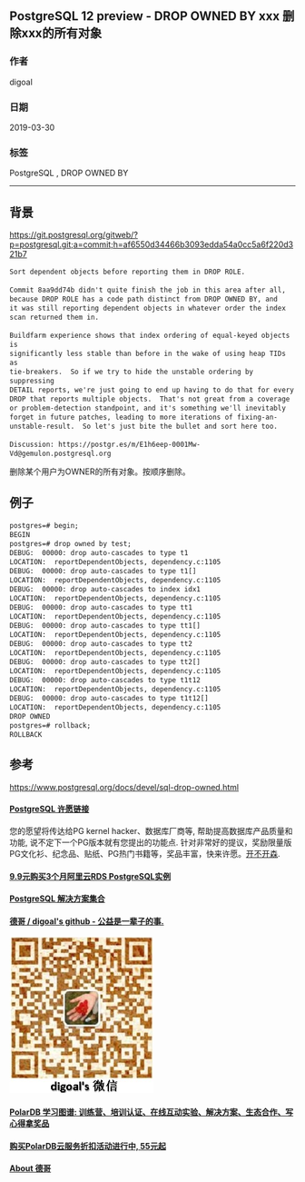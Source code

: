## PostgreSQL 12 preview - DROP OWNED BY xxx 删除xxx的所有对象  
                                                  
### 作者                                                  
digoal                                                  
                                                  
### 日期                                                  
2019-03-30                                                  
                                                  
### 标签                                                  
PostgreSQL , DROP OWNED BY    
                                                  
----                                                  
                                                  
## 背景     
https://git.postgresql.org/gitweb/?p=postgresql.git;a=commit;h=af6550d34466b3093edda54a0cc5a6f220d321b7  
  
```  
Sort dependent objects before reporting them in DROP ROLE.  
  
Commit 8aa9dd74b didn't quite finish the job in this area after all,  
because DROP ROLE has a code path distinct from DROP OWNED BY, and  
it was still reporting dependent objects in whatever order the index  
scan returned them in.  
  
Buildfarm experience shows that index ordering of equal-keyed objects is  
significantly less stable than before in the wake of using heap TIDs as  
tie-breakers.  So if we try to hide the unstable ordering by suppressing  
DETAIL reports, we're just going to end up having to do that for every  
DROP that reports multiple objects.  That's not great from a coverage  
or problem-detection standpoint, and it's something we'll inevitably  
forget in future patches, leading to more iterations of fixing-an-  
unstable-result.  So let's just bite the bullet and sort here too.  
  
Discussion: https://postgr.es/m/E1h6eep-0001Mw-Vd@gemulon.postgresql.org  
```  
  
删除某个用户为OWNER的所有对象。按顺序删除。  
  
## 例子  
  
```  
postgres=# begin;  
BEGIN  
postgres=# drop owned by test;  
DEBUG:  00000: drop auto-cascades to type t1  
LOCATION:  reportDependentObjects, dependency.c:1105  
DEBUG:  00000: drop auto-cascades to type t1[]  
LOCATION:  reportDependentObjects, dependency.c:1105  
DEBUG:  00000: drop auto-cascades to index idx1  
LOCATION:  reportDependentObjects, dependency.c:1105  
DEBUG:  00000: drop auto-cascades to type tt1  
LOCATION:  reportDependentObjects, dependency.c:1105  
DEBUG:  00000: drop auto-cascades to type tt1[]  
LOCATION:  reportDependentObjects, dependency.c:1105  
DEBUG:  00000: drop auto-cascades to type tt2  
LOCATION:  reportDependentObjects, dependency.c:1105  
DEBUG:  00000: drop auto-cascades to type tt2[]  
LOCATION:  reportDependentObjects, dependency.c:1105  
DEBUG:  00000: drop auto-cascades to type t1t12  
LOCATION:  reportDependentObjects, dependency.c:1105  
DEBUG:  00000: drop auto-cascades to type t1t12[]  
LOCATION:  reportDependentObjects, dependency.c:1105  
DROP OWNED  
postgres=# rollback;  
ROLLBACK  
```  
  
## 参考  
https://www.postgresql.org/docs/devel/sql-drop-owned.html    
    
  
  
  
  
  
  
  
  
  
  
  
  
  
  
  
  
  
  
  
  
  
  
  
  
  
  
  
  
  
  
  
  
  
  
  
  
  
  
  
  
  
  
  
  
  
  
  
  
  
  
  
  
  
  
  
  
  
  
  
  
  
  
  
  
  
  
  
  
  
#### [PostgreSQL 许愿链接](https://github.com/digoal/blog/issues/76 "269ac3d1c492e938c0191101c7238216")
您的愿望将传达给PG kernel hacker、数据库厂商等, 帮助提高数据库产品质量和功能, 说不定下一个PG版本就有您提出的功能点. 针对非常好的提议，奖励限量版PG文化衫、纪念品、贴纸、PG热门书籍等，奖品丰富，快来许愿。[开不开森](https://github.com/digoal/blog/issues/76 "269ac3d1c492e938c0191101c7238216").  
  
  
#### [9.9元购买3个月阿里云RDS PostgreSQL实例](https://www.aliyun.com/database/postgresqlactivity "57258f76c37864c6e6d23383d05714ea")
  
  
#### [PostgreSQL 解决方案集合](https://yq.aliyun.com/topic/118 "40cff096e9ed7122c512b35d8561d9c8")
  
  
#### [德哥 / digoal's github - 公益是一辈子的事.](https://github.com/digoal/blog/blob/master/README.md "22709685feb7cab07d30f30387f0a9ae")
  
  
![digoal's wechat](../pic/digoal_weixin.jpg "f7ad92eeba24523fd47a6e1a0e691b59")
  
  
#### [PolarDB 学习图谱: 训练营、培训认证、在线互动实验、解决方案、生态合作、写心得拿奖品](https://www.aliyun.com/database/openpolardb/activity "8642f60e04ed0c814bf9cb9677976bd4")
  
  
#### [购买PolarDB云服务折扣活动进行中, 55元起](https://www.aliyun.com/activity/new/polardb-yunparter?userCode=bsb3t4al "e0495c413bedacabb75ff1e880be465a")
  
  
#### [About 德哥](https://github.com/digoal/blog/blob/master/me/readme.md "a37735981e7704886ffd590565582dd0")
  
